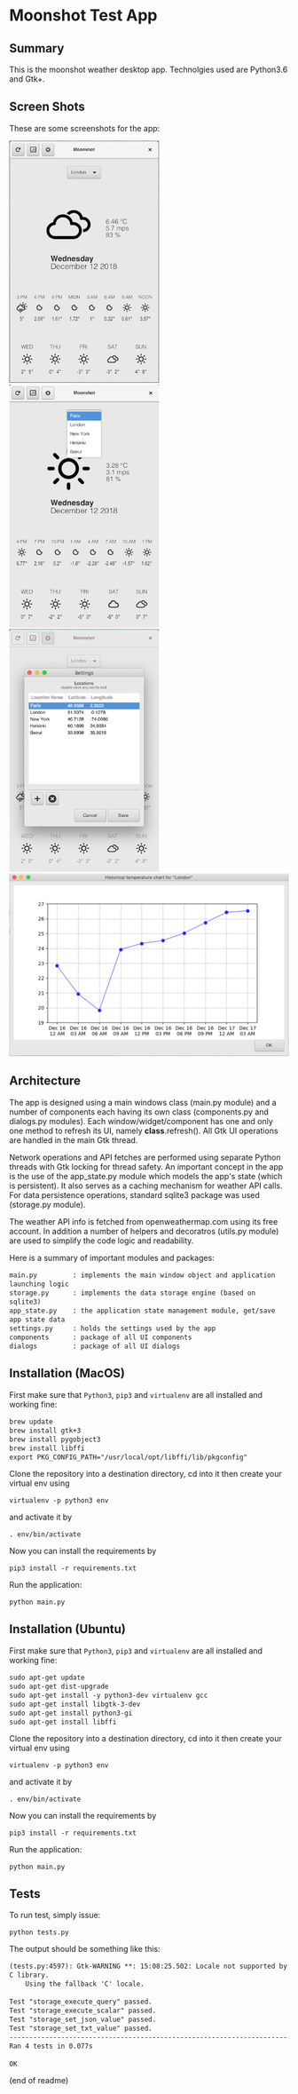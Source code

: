 # Moonshot Test App

## Summary
This is the moonshot weather desktop app. Technolgies used are Python3.6 and Gtk+.


## Screen Shots
These are some screenshots for the app:

<span>
<img src="https://github.com/rabihkodeih/moonshot/blob/master/assets/screenshot_1.png" alt="alt text" width="270" >
&nbsp&nbsp&nbsp&nbsp
<img src="https://github.com/rabihkodeih/moonshot/blob/master/assets/screenshot_2.png" alt="alt text" width="270" >
&nbsp&nbsp&nbsp&nbsp
<img src="https://github.com/rabihkodeih/moonshot/blob/master/assets/screenshot_3.png" alt="alt text" width="270" >
</span>

<span>
<img src="https://github.com/rabihkodeih/moonshot/blob/master/assets/screenshot_4.png" alt="alt text" width="540" >
</span>


## Architecture
The app is designed using a main windows class (main.py module) and a number of components each having its own class
(components.py and dialogs.py modules). Each window/widget/component has one and only one method to refresh its UI, 
namely __class__.refresh(). All Gtk UI operations are handled in the main Gtk thread. 

Network operations and API fetches are performed using separate Python threads with Gtk locking for thread safety. 
An important concept in the app is the use of the app_state.py module which models the app's state (which is persistent). 
It also serves as a caching mechanism for weather API calls. For data persistence operations, standard sqlite3 package was used 
(storage.py module). 

The weather API info is fetched from openweathermap.com using its free  account. In addition a number of helpers and 
decoratros (utils.py module) are used to simplify the code logic and readability.

Here is a summary of important modules and packages:

    main.py         : implements the main window object and application launching logic
    storage.py      : implements the data storage engine (based on sqlite3)
    app_state.py    : the application state management module, get/save app state data
    settings.py     : holds the settings used by the app
    components      : package of all UI components
    dialogs         : package of all UI dialogs


## Installation (MacOS)

First make sure that `Python3`, `pip3` and `virtualenv` are all installed and working fine:

    brew update
    brew install gtk+3
    brew install pygobject3
    brew install libffi
    export PKG_CONFIG_PATH="/usr/local/opt/libffi/lib/pkgconfig"
    
Clone the repository into a destination directory, cd into it then create your virtual env using

    virtualenv -p python3 env
    
and activate it by

    . env/bin/activate
    
Now you can install the requirements by

    pip3 install -r requirements.txt

Run the application:

    python main.py


## Installation (Ubuntu)

First make sure that `Python3`, `pip3` and `virtualenv` are all installed and working fine:

    sudo apt-get update
    sudo apt-get dist-upgrade
    sudo apt-get install -y python3-dev virtualenv gcc 
    sudo apt-get install libgtk-3-dev
    sudo apt-get install python3-gi
    sudo apt-get install libffi

Clone the repository into a destination directory, cd into it then create your virtual env using

    virtualenv -p python3 env
    
and activate it by

    . env/bin/activate
    
Now you can install the requirements by

    pip3 install -r requirements.txt

Run the application:

    python main.py
        


## Tests

To run test, simply issue:

    python tests.py
    
The output should be something like this:

    (tests.py:4597): Gtk-WARNING **: 15:08:25.502: Locale not supported by C library.
        Using the fallback 'C' locale.
    
    Test "storage_execute_query" passed.
    Test "storage_execute_scalar" passed.
    Test "storage_set_json_value" passed.
    Test "storage_set_txt_value" passed.
    ----------------------------------------------------------------------
    Ran 4 tests in 0.077s
    
    OK

(end of readme)




